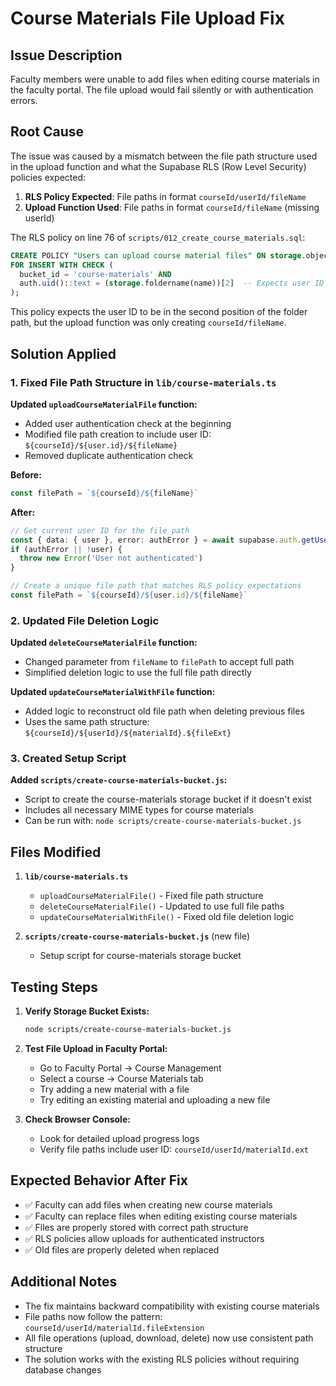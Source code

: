 # Course Materials File Upload Fix

## Issue Description
Faculty members were unable to add files when editing course materials in the faculty portal. The file upload would fail silently or with authentication errors.

## Root Cause
The issue was caused by a mismatch between the file path structure used in the upload function and what the Supabase RLS (Row Level Security) policies expected:

1. **RLS Policy Expected**: File paths in format `courseId/userId/fileName`
2. **Upload Function Used**: File paths in format `courseId/fileName` (missing userId)

The RLS policy on line 76 of `scripts/012_create_course_materials.sql`:
```sql
CREATE POLICY "Users can upload course material files" ON storage.objects
FOR INSERT WITH CHECK (
  bucket_id = 'course-materials' AND
  auth.uid()::text = (storage.foldername(name))[2]  -- Expects user ID in position 2
);
```

This policy expects the user ID to be in the second position of the folder path, but the upload function was only creating `courseId/fileName`.

## Solution Applied

### 1. Fixed File Path Structure in `lib/course-materials.ts`

**Updated `uploadCourseMaterialFile` function:**
- Added user authentication check at the beginning
- Modified file path creation to include user ID: `${courseId}/${user.id}/${fileName}`
- Removed duplicate authentication check

**Before:**
```typescript
const filePath = `${courseId}/${fileName}`
```

**After:**
```typescript
// Get current user ID for the file path
const { data: { user }, error: authError } = await supabase.auth.getUser()
if (authError || !user) {
  throw new Error('User not authenticated')
}

// Create a unique file path that matches RLS policy expectations
const filePath = `${courseId}/${user.id}/${fileName}`
```

### 2. Updated File Deletion Logic

**Updated `deleteCourseMaterialFile` function:**
- Changed parameter from `fileName` to `filePath` to accept full path
- Simplified deletion logic to use the full file path directly

**Updated `updateCourseMaterialWithFile` function:**
- Added logic to reconstruct old file path when deleting previous files
- Uses the same path structure: `${courseId}/${userId}/${materialId}.${fileExt}`

### 3. Created Setup Script

**Added `scripts/create-course-materials-bucket.js`:**
- Script to create the course-materials storage bucket if it doesn't exist
- Includes all necessary MIME types for course materials
- Can be run with: `node scripts/create-course-materials-bucket.js`

## Files Modified

1. **`lib/course-materials.ts`**
   - `uploadCourseMaterialFile()` - Fixed file path structure
   - `deleteCourseMaterialFile()` - Updated to use full file paths
   - `updateCourseMaterialWithFile()` - Fixed old file deletion logic

2. **`scripts/create-course-materials-bucket.js`** (new file)
   - Setup script for course-materials storage bucket

## Testing Steps

1. **Verify Storage Bucket Exists:**
   ```bash
   node scripts/create-course-materials-bucket.js
   ```

2. **Test File Upload in Faculty Portal:**
   - Go to Faculty Portal → Course Management
   - Select a course → Course Materials tab
   - Try adding a new material with a file
   - Try editing an existing material and uploading a new file

3. **Check Browser Console:**
   - Look for detailed upload progress logs
   - Verify file paths include user ID: `courseId/userId/materialId.ext`

## Expected Behavior After Fix

- ✅ Faculty can add files when creating new course materials
- ✅ Faculty can replace files when editing existing course materials
- ✅ Files are properly stored with correct path structure
- ✅ RLS policies allow uploads for authenticated instructors
- ✅ Old files are properly deleted when replaced

## Additional Notes

- The fix maintains backward compatibility with existing course materials
- File paths now follow the pattern: `courseId/userId/materialId.fileExtension`
- All file operations (upload, download, delete) now use consistent path structure
- The solution works with the existing RLS policies without requiring database changes
